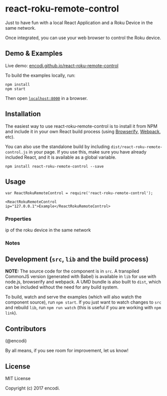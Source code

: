 # react-roku-remote-control

Just to have fun with a local React Application and a Roku Device in the same network.

Once integrated, you can use your web browser to control the Roku device.


## Demo & Examples

Live demo: [encodi.github.io/react-roku-remote-control](http://encodi.github.io/react-roku-remote-control/)

To build the examples locally, run:

```
npm install
npm start
```

Then open [`localhost:8000`](http://localhost:8000) in a browser.


## Installation

The easiest way to use react-roku-remote-control is to install it from NPM and include it in your own React build process (using [Browserify](http://browserify.org), [Webpack](http://webpack.github.io/), etc).

You can also use the standalone build by including `dist/react-roku-remote-control.js` in your page. If you use this, make sure you have already included React, and it is available as a global variable.

```
npm install react-roku-remote-control --save
```


## Usage


```
var ReactRokuRemoteControl = require('react-roku-remote-control');

<ReactRokuRemoteControl ip="127.0.0.1">Example</ReactRokuRemoteControl>
```

### Properties

ip of the roku device in the same network

### Notes


## Development (`src`, `lib` and the build process)

**NOTE:** The source code for the component is in `src`. A transpiled CommonJS version (generated with Babel) is available in `lib` for use with node.js, browserify and webpack. A UMD bundle is also built to `dist`, which can be included without the need for any build system.

To build, watch and serve the examples (which will also watch the component source), run `npm start`. If you just want to watch changes to `src` and rebuild `lib`, run `npm run watch` (this is useful if you are working with `npm link`).

## Contributors

(@encodi)

By all means, if you see room for improvement, let us know!


## License

MIT License

Copyright (c) 2017 encodi.
